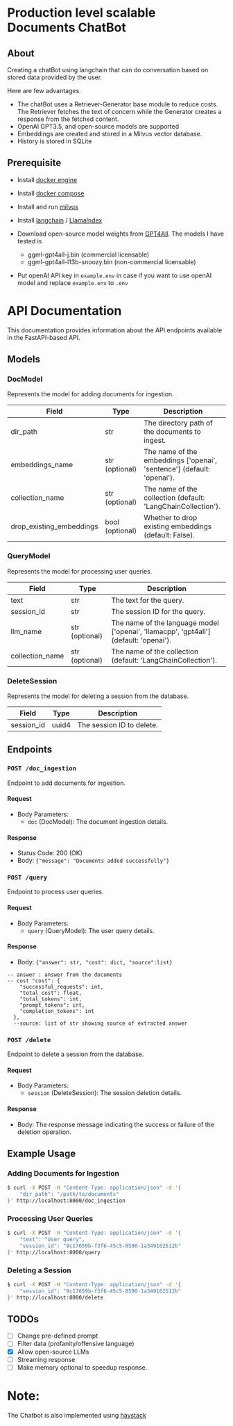 # Production level scalable Documents ChatBot

## About
Creating a chatBot using langchain that can do conversation based on stored data provided by the user. 

Here are few advantages.
* The chatBot uses a Retriever-Generator base module to reduce costs. The Retriever fetches the text of concern while the Generator creates a response from the fetched content.
* OpenAI GPT3.5, and open-source models are supported
* Embeddings are created  and stored in a Milvus vector database.
* History is stored in SQLite

## Prerequisite
* Install [docker engine](https://docs.docker.com/engine/install/ubuntu/#install-using-the-repository)
* Install [docker compose](https://docs.docker.com/compose/install/linux/#install-using-the-repository)
* Install and run [milvus](https://milvus.io/docs/install_standalone-docker.md)
* Install [langchain](https://python.langchain.com/en/latest/index.html) / [LlamaIndex](https://gpt-index.readthedocs.io/en/latest/)
* Download open-source model weights from [GPT4All](https://gpt4all.io/index.html). The models I have tested is 
    
    * ggml-gpt4all-j.bin (commercial licensable)     
    * ggml-gpt4all-l13b-snoozy.bin (non-commercial licensable)
* Put openAI API key in `example.env` in case if you want to use openAI model and replace `example.env` to `.env`

# API Documentation

This documentation provides information about the API endpoints available in the FastAPI-based API.

## Models

### DocModel

Represents the model for adding documents for ingestion.

| Field           | Type             | Description                                                |
| --------------- | ---------------- | ---------------------------------------------------------- |
| dir_path        | str              | The directory path of the documents to ingest.              |
| embeddings_name | str (optional) | The name of the embeddings ['openai', 'sentence'] (default: 'openai').      |
| collection_name | str (optional)   | The name of the collection (default: 'LangChainCollection').|
| drop_existing_embeddings | bool (optional) | Whether to drop existing embeddings (default: False).    |

### QueryModel

Represents the model for processing user queries.

| Field           | Type                                       | Description                                                |
| --------------- | ------------------------------------------ | ---------------------------------------------------------- |
| text            | str                                        | The text for the query.                                    |
| session_id      | str                                        | The session ID for the query.                              |
| llm_name        | str (optional) | The name of the language model ['openai', 'llamacpp', 'gpt4all'] (default: 'openai').       |
| collection_name | str (optional)                             | The name of the collection (default: 'LangChainCollection').|

### DeleteSession

Represents the model for deleting a session from the database.

| Field             | Type              | Description                                   |
| ----------------- | ----------------- | --------------------------------------------- |
| session_id        | uuid4               | The session ID to delete.                     |

## Endpoints

### `POST /doc_ingestion`

Endpoint to add documents for ingestion.

#### Request

- Body Parameters:
  - `doc` (DocModel): The document ingestion details.

#### Response

- Status Code: 200 (OK)
- Body: `{"message": "Documents added successfully"}`

### `POST /query`

Endpoint to process user queries.

#### Request

- Body Parameters:
  - `query` (QueryModel): The user query details.

#### Response

- Body: `{"answer": str, "cost": dict, "source":list}`
```
-- answer : answer from the documents
-- cost "cost": {
    "successful_requests": int,
    "total_cost": float,
    "total_tokens": int,
    "prompt_tokens": int,
    "completion_tokens": int
  },
  --source: list of str showing source of extracted answer
```
### `POST /delete`

Endpoint to delete a session from the database.

#### Request

- Body Parameters:
  - `session` (DeleteSession): The session deletion details.

#### Response

- Body: The response message indicating the success or failure of the deletion operation.

## Example Usage

### Adding Documents for Ingestion

```bash
$ curl -X POST -H "Content-Type: application/json" -d '{
    "dir_path": "/path/to/documents"
}' http://localhost:8000/doc_ingestion
```

### Processing User Queries

```bash
$ curl -X POST -H "Content-Type: application/json" -d '{
    "text": "User query",
    "session_id": "9c17659b-f3f6-45c5-8590-1a349102512b"
}' http://localhost:8000/query
```

### Deleting a Session

```bash
$ curl -X POST -H "Content-Type: application/json" -d '{
    "session_id": "9c17659b-f3f6-45c5-8590-1a349102512b"
}' http://localhost:8000/delete
```

## TODOs
- [ ]  Change pre-defined prompt 
- [ ]  Filter data (profanity/offensive language)
- [X]  Allow open-source LLMs
- [ ]  Streaming response
- [ ]  Make memory optional to speedup response. 

# Note:
The Chatbot is also implemented using [haystack](https://github.com/talhaanwarch/openai-chatbot/tree/haystack)